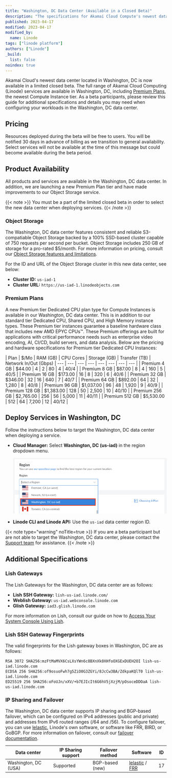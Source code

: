 ```yaml
---
title: "Washington, DC Data Center (Available in a Closed Beta)"
description: "The specifications for Akamai Cloud Compute's newest data center located in Washington, DC."
published: 2023-04-17
modified: 2023-04-17
modified_by:
  name: Linode
tags: ["linode platform"]
authors: ["Linode"]
_build:
  list: false
noindex: true
---
```


Akamai Cloud's newest data center located in Washington, DC is now available in a limited closed beta. The full range of Akamai Cloud Computing (Linode) services are available in Washington, DC, including [Premium Plans](#premium-plans), the newest Compute Instance tier. As a beta participants, please review this guide for additional specifications and details you may need when configuring your workloads in the Washington, DC data center.

## Pricing

Resources deployed during the beta will be free to users. You will be notified 30 days in advance of billing as we transition to general availability. Select services will not be available at the time of this message but could become available during the beta period.

## Product Availability

All products and services are available in the Washington, DC data center. In addition, we are launching a new Premium Plan tier and have made improvements to our Object Storage service.

{{< note >}}
You must be a part of the limited closed beta in order to select the new data center when deploying services.
{{< /note >}}

### Object Storage

The Washington, DC data center features consistent and reliable S3-compatiable Object Storage backed by a 100% SSD-based cluster capable of 750 requests per second per bucket. Object Storage includes 250 GB of storage for a pro-rated $5/month. For more information on pricing, consult our [Object Storage features and limitations](/docs/products/storage/object-storage/#pricing).

For the ID and URL of the Object Storage cluster in this new data center, see below:

- **Cluster ID:** `us-iad-1`
- **Cluster URL:** `https://us-iad-1.linodeobjects.com`

### Premium Plans

A new Premium tier Dedicated CPU plan type for Compute Instances is available in our Washington, DC data center. This is in addition to our standard tier Dedicated CPU, Shared CPU, and High Memory instance types. These Premium tier instances guarantee a baseline hardware class that includes new AMD EPYC CPUs™. These Premium offerings are built for applications with critical performance needs such as enterprise video encoding, AI, CI/CD, build servers, and data analysis. Below are the pricing and hardware specifications for Premium tier Dedicated CPU Instances:

| Plan | $/Mo | RAM (GB) | CPU Cores | Storage (GB) | Transfer (TB) | Network In/Out (Gbps)
| --- | --- | --- | --- | --- | --- | --- | --- |
| Premium 4 GB   | $44.00    | 4   | 2  | 80    | 4  | 40/4  |
| Premium 8 GB   | $87.00    | 8   | 4  | 160   | 5  | 40/5  |
| Premium 16 GB  | $173.00   | 16  | 8  | 320   | 6  | 40/6  |
| Premium 32 GB  | $346.00   | 32  | 16 | 640   | 7  | 40/7  |
| Premium 64 GB  | $892.00   | 64  | 32 | 1,280 | 8  | 40/8  |
| Premium 96 GB  | $1,037.00 | 96  | 48 | 1,920 | 9  | 40/9  |
| Premium 128 GB | $1,383.00 | 128 | 50 | 2,500 | 10 | 40/10 |
| Premium 256 GB | $2,765.00 | 256 | 56 | 5,000 | 11 | 40/11 |
| Premium 512 GB | $5,530.00 | 512 | 64 | 7,200 | 12 | 40/12 |

## Deploy Services in Washington, DC

Follow the instructions below to target the Washington, DC data center when deploying a service.

- **Cloud Manager:** Select **Washington, DC (us-iad)** in the region dropdown menu.

    ![Screenshot of the Cloud Manager region selection dropdown menu](select-washington-dc-cloud-manager.png)

- **Linode CLI and Linode API:** Use the `us-iad` data center region ID.

{{< note type="warning" noTitle=true >}}
If you are a beta participant but are not able to target the Washington, DC data center, please contact the [Support team](https://www.linode.com/support/) for assistance.
{{< /note >}}

## Additional Specifications

### Lish Gateways

The Lish Gateways for the Washington, DC data center are as follows:

- **Lish SSH Gateway:** `lish-us-iad.linode.com/`
- **Weblish Gateway:** `us-iad.webconsole.linode.com`
- **Glish Gateway:** `iad3.glish.linode.com`

For more information on Lish, consult our guide on how to [Access Your System Console Using Lish](/docs/products/compute/compute-instances/guides/lish/).

### Lish SSH Gateway Fingerprints

The valid fingerprints for the Lish gateway boxes in Washington, DC are as follows:

```code
RSA 3072 SHA256:mzFtMaMVX6CsLXsYWn6c8BXnXk0XHfoOXGExDUEH2OI lish-us-iad.linode.com
ECDSA 256 SHA256:of9osuoFwh7g5ZiO0G3ZGYi/8JcCw3BA/ZdkpaKQlT0 lish-us-iad.linode.com
ED25519 256 SHA256:oFoUJn/xXV/+b7EJIcIt6G6hV5jXzjM/pOsoceDDOaA lish-us-iad.linode.com
```

### IP Sharing and Failover

The Washington, DC data center supports IP sharing and BGP-based failover, which can be configured on IPv4 addresses (public and private) and addresses from IPv6 routed ranges (/64 and /56). To configure failover, you can use [lelastic](https://github.com/linode/lelastic), Linode's own software, or software like FRR, BIRD, or GoBGP. For more information on failover, consult our [failover documentation](/docs/products/compute/compute-instances/guides/failover/).

| Data center | IP Sharing support | Failover method | Software | ID |
| --- | --- | --- | --- | --- |
| Washington, DC (USA) | Supported | BGP-based (new) | [lelastic](/docs/products/compute/compute-instances/guides/failover/#configure-failover) / [FRR](m/docs/products/compute/compute-instances/guides/failover-bgp-frr/) | 17 |